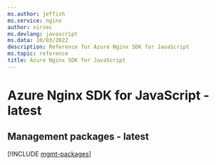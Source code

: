 ```yaml
---
ms.author: jeffish
ms.service: nginx
author: xirzec
ms.devlang: javascript
ms.data: 10/03/2022
description: Reference for Azure Nginx SDK for JavaScript
ms.topic: reference
title: Azure Nginx SDK for JavaScript
---
```

# Azure Nginx SDK for JavaScript - latest

## Management packages - latest
[!INCLUDE [mgmt-packages](nginx-mgmt-index.md)]